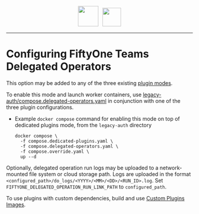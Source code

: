 <!-- markdownlint-disable no-inline-html line-length -->
<!-- markdownlint-disable-next-line first-line-heading -->
<div align="center">
<p align="center">

<img src="https://user-images.githubusercontent.com/25985824/106288517-2422e000-6216-11eb-871d-26ad2e7b1e59.png" height="55px"> &nbsp;
<img src="https://user-images.githubusercontent.com/25985824/106288518-24bb7680-6216-11eb-8f10-60052c519586.png" height="50px">

</p>
</div>
<!-- markdownlint-enable no-inline-html line-length -->

---

# Configuring FiftyOne Teams Delegated Operators

This option may be added to any of the three existing
[plugin modes](https://github.com/voxel51/fiftyone-teams-app-deploy/blob/main/docker/docs/configuring-plugins.md).

To enable this mode and launch worker containers, use
[legacy-auth/compose.delegated-operators.yaml](legacy-auth/compose.delegated-operators.yaml)
in conjunction with one of the three plugin configurations.

- Example `docker compose` command for enabling this mode on top of dedicated
  plugins mode, from the `legacy-auth` directory

    ```shell
    docker compose \
      -f compose.dedicated-plugins.yaml \
      -f compose.delegated-operators.yaml \
      -f compose.override.yaml \
      up --d
    ```

Optionally, delegated operation run logs may be uploaded to a
network-mounted file system or cloud storage path.
Logs are uploaded in the format
`<configured_path>/do_logs/<YYYY>/<MM>/<DD>/<RUN_ID>.log`.
Set `FIFTYONE_DELEGATED_OPERATION_RUN_LINK_PATH` to `configured_path`.

To use plugins with custom dependencies, build and use
[Custom Plugins Images](https://github.com/voxel51/fiftyone-teams-app-deploy/blob/main/docs/custom-plugins.md).
